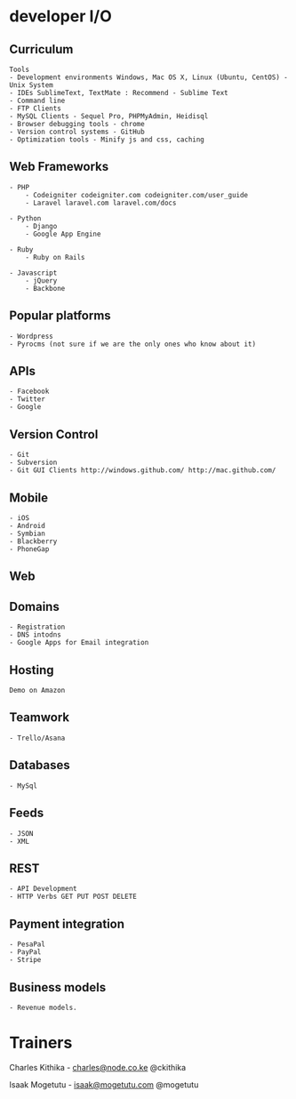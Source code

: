 developer I/O
=============

## Curriculum
    Tools
    - Development environments Windows, Mac OS X, Linux (Ubuntu, CentOS) - Unix System
    - IDEs SublimeText, TextMate : Recommend - Sublime Text
    - Command line
    - FTP Clients
    - MySQL Clients - Sequel Pro, PHPMyAdmin, Heidisql
    - Browser debugging tools - chrome
    - Version control systems - GitHub
    - Optimization tools - Minify js and css, caching

## Web Frameworks
    - PHP
        - Codeigniter codeigniter.com codeigniter.com/user_guide
        - Laravel laravel.com laravel.com/docs

    - Python
        - Django
        - Google App Engine

    - Ruby
        - Ruby on Rails

    - Javascript
        - jQuery
        - Backbone

## Popular platforms
    - Wordpress
    - Pyrocms (not sure if we are the only ones who know about it)

## APIs
    - Facebook
    - Twitter
    - Google

## Version Control
    - Git
    - Subversion
    - Git GUI Clients http://windows.github.com/ http://mac.github.com/

## Mobile
    - iOS
    - Android
    - Symbian
    - Blackberry
    - PhoneGap

## Web

## Domains
    - Registration
    - DNS intodns
    - Google Apps for Email integration

## Hosting
    Demo on Amazon

## Teamwork
    - Trello/Asana

## Databases
    - MySql

## Feeds
    - JSON
    - XML

## REST
    - API Development
    - HTTP Verbs GET PUT POST DELETE

## Payment integration
    - PesaPal
    - PayPal
    - Stripe

## Business models
    - Revenue models.

# Trainers
Charles Kithika - charles@node.co.ke @ckithika

Isaak Mogetutu - isaak@mogetutu.com @mogetutu
